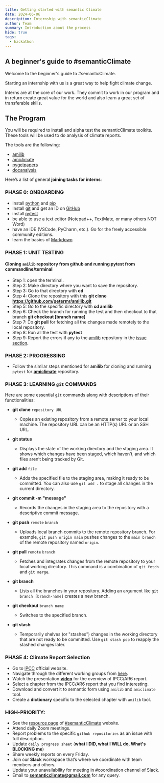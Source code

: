 ```yaml
---
title: Getting started with semantic Climate 
date: 2024-06-06
description: Internship with semanticClimate
author: Team 
summary: Introduction about the process
hide: true
tags:
  - hackathon
---
```


## **A beginner's guide to #semanticClimate**

Welcome to the beginner's guide to #semanticClimate.

Starting an internship with us is a great way to help fight climate change.

Interns are at the core of our work. They commit to work in our program and in return create great value for the world and also learn a great set of transferable skills.

## The Program 
You will be required to install and alpha test the semanticClimate toolkits. These tools will be used to do analysis of climate reports.

The tools are the following:

- [amilib](https://github.com/petermr/amilib)
- [amiclimate](https://github.com/petermr/amiclimate)
- [pygetpapers](https://github.com/petermr/pygetpapers)
- [docanalysis](https://github.com/petermr/docanalysis)
  

Here’s a list of general **joining tasks for interns**:

### PHASE 0: ONBOARDING
* Install [python](https://www.python.org/downloads/) and [pip](https://pip.pypa.io/en/stable/installation/)
* Install [git](https://git-scm.com/downloads) and get an ID on [GitHub](https://github.com/)
* install [pytest](https://docs.pytest.org/en/stable/getting-started.html)
* be able to use a text editor (Notepad++, TextMate, or many others NOT Word)
* have an IDE (VSCode, PyCharm, etc.). Go for the freely accessible community editions.
* learn the basics of [Markdown](https://docs.github.com/en/get-started/writing-on-github/getting-started-with-writing-and-formatting-on-github/basic-writing-and-formatting-syntax)

### PHASE 1: UNIT TESTING

#### Cloning `amilib` repository from github and running pytest from commandline/terminal

- Step 1: open the terminal.
- Step 2: Make directory where you want to save the repository. 
- Step 3: Go to that directory with **cd**
- Step 4: Clone the repository with this **git clone https://github.com/petermr/amilib.git**
- Step 5: Go to the specific directory with **cd amilib**
- Step 6: Check the branch for running the test and then checkout to that branch **git checkout [branch name]**
- Step 7: Do **git pull** for fetching all the changes made remotely to the local repository.
- Step 8: Run all the test with **pytest**
- Step 9: Report the errors if any to the [amilib](https://github.com/petermr/amilib) repository in the [issue section](https://github.com/petermr/amilib/issues). 

### PHASE 2: PROGRESSING
- Follow the similar steps mentioned for **amilib** for cloning and running `pytest` for **[amiclimate](https://github.com/petermr/amiclimate)** repository.
  
### PHASE 3: LEARNING `git` COMMANDS

Here are some essential `git` commands along with descriptions of their functionalities:

- **git clone** `repository URL`
  
    - Copies an existing repository from a remote server to your local machine. The repository URL can be an HTTP(s) URL or an SSH URL.
  
- **git status**
  
    - Displays the state of the working directory and the staging area. It shows which changes have been staged, which haven’t, and which files aren’t being tracked by Git.
  
- **git add** `file`

    - Adds the specified file to the staging area, making it ready to be committed. You can also use `git add .` to stage all changes in the current directory.

- **git commit -m "message"**
  
    - Records the changes in the staging area to the repository with a descriptive commit message.

- **git push** `remote` `branch`

    - Uploads local branch commits to the remote repository branch. For example, `git push origin main` pushes changes to the `main branch` of the remote repository named `origin`.

- **git pull** `remote` `branch`

    - Fetches and integrates changes from the remote repository to your local working directory. This command is a combination of `git fetch` and `git merge`.

- **git branch**
  
    - Lists all the branches in your repository. Adding an argument like `git branch [branch-name]` creates a new branch.

- **git checkout** `branch name`

    - Switches to the specified branch. 

- **git stash**

    - Temporarily shelves (or "stashes") changes in the working directory that are not ready to be committed. Use `git stash pop` to reapply the stashed changes later.

### PHASE 4: Climate Report Selection
* Go to [IPCC](https://www.ipcc.ch/) official website.
* Navigate through the different working groups from [here](https://semanticclimate.github.io/p/en/posts/ipcc_resources/).
* Watch the presentation **[video](https://www.youtube.com/watch?v=3DDhtrAmzsc&list=PLtKHReMoCMwmmlDDTbDQx2A3oHgQXw4mT&index=1)** for the overview of IPCC/AR6 report.
* Select a chapter from the IPCC/AR6 report that you find interesting.
* Download and convert it to semantic form using `amilib` and `amiclimate` tool.
* Create a **dictionary** specific to the selected chapter with `amilib` tool.

### **HIGH-PRIORITY:**

* See the [resource page](https://semanticclimate.github.io/p/en/posts/resources/) of [#semanticClimate](https://semanticclimate.github.io/p/en/) website.
* Attend daily Zoom meetings.
* Report problems to the specific `github repositories` as an issue with full description.
* Update `daily progress sheet` (**what I DID, what I WILL do, What's BLOCKING me**)
* Share weekly reports on every Friday.
* Join our **Slack** workspace that’s where we coordinate with team members and others.
* Update your unavailability for meeting in #coordination channel of Slack.
* Email to **semanticclimate@gmail.com** for any query.




